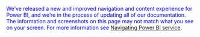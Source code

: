 <font color=blue>We’ve released a new and improved navigation and content experience for Power BI, and we’re in the process of updating all of our documentation.
The information and screenshots on this page may not match what you see on your screen. For more information see [Navigating Power BI service](../service-the-new-power-bi-experience.md).</font>
